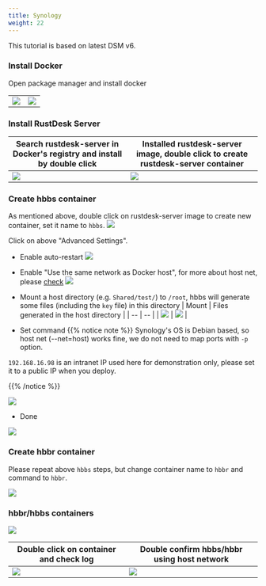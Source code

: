 ```yaml
---
title: Synology
weight: 22
---
```


This tutorial is based on latest DSM v6.

### Install Docker

Open package manager and install docker

|    |    |
| -- | -- |
| ![](/docs/en/self-host/synology/images/package-manager.png) | ![](/docs/en/self-host/synology/images/docker.png) |


### Install RustDesk Server

| Search rustdesk-server in Docker's registry and install by double click | Installed rustdesk-server image, double click to create rustdesk-server container |
| -- | -- |
| ![](/docs/en/self-host/synology/images/pull-rustdesk-server.png) | ![](/docs/en/self-host/synology/images/rustdesk-server-installed.png) |


### Create hbbs container

As mentioned above, double click on rustdesk-server image to create new container, set it name to `hbbs`.
![](/docs/en/self-host/synology/images/hbbs.png)

Click on above "Advanced Settings".

- Enable auto-restart
![](/docs/en/self-host/synology/images/auto-restart.png)

- Enable "Use the same network as Docker host", for more about host net, please [check](/docs/en/self-host/install/#net-host)
![](/docs/en/self-host/synology/images/host-net.png)

- Mount a host directory (e.g. `Shared/test/`) to `/root`, hbbs will generate some files (including the `key` file) in this directory
| Mount | Files generated in the host directory |
| -- | -- |
| ![](/docs/en/self-host/synology/images/mount.png?width=500px) | ![](/docs/en/self-host/synology/images/mounted-dir.png?width=300px) |

- Set command
{{% notice note %}}
Synology's OS is Debian based, so host net (--net=host) works fine, we do not need to map ports with `-p` option.

`192.168.16.98` is an intranet IP used here for demonstration only, please set it to a public IP when you deploy.

{{% /notice %}}

![](/docs/en/self-host/synology/images/hbbs-cmd.png?v2)

- Done

![](/docs/en/self-host/synology/images/hbbs-config.png)

### Create hbbr container

Please repeat above `hbbs` steps, but change container name to `hbbr` and command to `hbbr`.

![](/docs/en/self-host/synology/images/hbbr-config.png)

### hbbr/hbbs containers

![](/docs/en/self-host/synology/images/containers.png?width=500px)


| Double click on container and check log | Double confirm hbbs/hbbr using host network |
| -- | -- |
| ![](/docs/en/self-host/synology/images/log.png?width=500px) | ![](/docs/en/self-host/synology/images/network-types.png?width=500px) |

